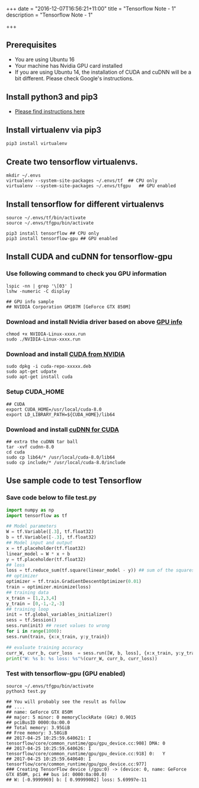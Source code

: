 +++
date = "2016-12-07T16:56:21+11:00"
title = "Tensorflow Note - 1"
description = "Tensorflow Note - 1"

+++

## Prerequisites

* You are using Ubuntu 16
* Your machine has Nvidia GPU card installed
* If you are using Ubuntu 14, the installation of CUDA and cuDNN will be a bit different. Please check Google's instructions. 


## Install python3 and pip3

* [Please find instructions here](https://harryho.github.io/os/ubuntu-server-14)

## Install virtualenv via pip3 
    
    pip3 install virtualenv

## Create two tensorflow virtualenvs.

    mkdir ~/.envs
    virtualenv --system-site-packages ~/.envs/tf  ## CPU only
    virtualenv --system-site-packages ~/.envs/tfgpu   ## GPU enabled

## Install tensorflow for different virtualenvs

    source ~/.envs/tf/bin/activate
    source ~/.envs/tfgpu/bin/activate
    
    pip3 install tensorflow ## CPU only
    pip3 install tensorflow-gpu ## GPU enabled

## Install CUDA and cuDNN for tensorflow-gpu


### Use following command to check you GPU information

    lspic -nn | grep '\[03' ]
    lshw -numeric -C display

    ## GPU info sample
    ## NVIDIA Corporation GM107M [GeForce GTX 850M]

### Download and install Nvidia driver based on above [GPU info](http://www.geforce.com/drivers)

    chmod +x NVIDIA-Linux-xxxx.run
    sudo ./NVIDIA-Linux-xxxx.run   

### Download and install [CUDA from NVIDIA](https://developer.nvidia.com/cuda-downloads)

    sudo dpkg -i cuda-repo-xxxxx.deb
    sudo apt-get udpate
    sudo apt-get install cuda

### Setup CUDA_HOME 

    ## CUDA
    export CUDA_HOME=/usr/local/cuda-8.0 
    export LD_LIBRARY_PATH=${CUDA_HOME}/lib64 


### Download and install [cuDNN for CUDA](https://developer.nvidia.com/cudnn)

    ## extra the cuDNN tar ball
    tar -xvf cudnn-8.0
    cd cuda 
    sudo cp lib64/* /usr/local/cuda-8.0/lib64
    sudo cp include/* /usr/local/cuda-8.0/include

## Use sample code to test Tensorflow

### Save code below to file test.py 

```python
import numpy as np
import tensorflow as tf

## Model parameters
W = tf.Variable([.3], tf.float32)
b = tf.Variable([-.3], tf.float32)
## Model input and output
x = tf.placeholder(tf.float32)
linear_model = W * x + b
y = tf.placeholder(tf.float32)
## loss
loss = tf.reduce_sum(tf.square(linear_model - y)) ## sum of the squares
## optimizer
optimizer = tf.train.GradientDescentOptimizer(0.01)
train = optimizer.minimize(loss)
## training data
x_train = [1,2,3,4]
y_train = [0,-1,-2,-3]
## training loop
init = tf.global_variables_initializer()
sess = tf.Session()
sess.run(init) ## reset values to wrong
for i in range(1000):
sess.run(train, {x:x_train, y:y_train})

## evaluate training accuracy
curr_W, curr_b, curr_loss  = sess.run([W, b, loss], {x:x_train, y:y_train})
print("W: %s b: %s loss: %s"%(curr_W, curr_b, curr_loss))
```

### Test with tensorflow-gpu (GPU enabled)

    source ~/.envs/tfgpu/bin/activate
    python3 test.py

    ## You will probably see the result as follow 
    ## ....
    ## name: GeForce GTX 850M
    ## major: 5 minor: 0 memoryClockRate (GHz) 0.9015
    ## pciBusID 0000:0a:00.0
    ## Total memory: 3.95GiB
    ## Free memory: 3.58GiB
    ## 2017-04-25 10:25:59.640621: I tensorflow/core/common_runtime/gpu/gpu_device.cc:908] DMA: 0 
    ## 2017-04-25 10:25:59.640626: I tensorflow/core/common_runtime/gpu/gpu_device.cc:918] 0:   Y 
    ## 2017-04-25 10:25:59.640640: I tensorflow/core/common_runtime/gpu/gpu_device.cc:977] 
    ### Creating TensorFlow device (/gpu:0) -> (device: 0, name: GeForce GTX 850M, pci ## bus id: 0000:0a:00.0)
    ## W: [-0.9999969] b: [ 0.99999082] loss: 5.69997e-11










